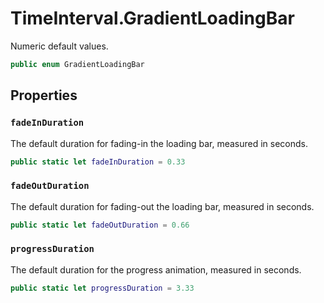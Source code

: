 # TimeInterval.GradientLoadingBar

Numeric default values.

``` swift
public enum GradientLoadingBar 
```

## Properties

### `fadeInDuration`

The default duration for fading-in the loading bar, measured in seconds.

``` swift
public static let fadeInDuration = 0.33
```

### `fadeOutDuration`

The default duration for fading-out the loading bar, measured in seconds.

``` swift
public static let fadeOutDuration = 0.66
```

### `progressDuration`

The default duration for the progress animation, measured in seconds.

``` swift
public static let progressDuration = 3.33
```
